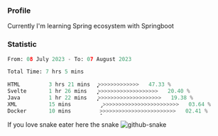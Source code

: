 ### Profile 

Currently I'm learning Spring ecosystem with Springboot

### Statistic
<!--START_SECTION:waka-->

```python
From: 08 July 2023 - To: 07 August 2023

Total Time: 7 hrs 5 mins

HTML         3 hrs 21 mins   ͎͎͎͎͎͎͎͎͎͎͎̞>>>>>>>>>>>>>   47.33 %
Svelte       1 hr 26 mins    ͎͎͎͎͎͙>>>>>>>>>>>>>>>>>>>   20.40 %
Java         1 hr 22 mins    ͎͎͎͎̞>>>>>>>>>>>>>>>>>>>>   19.38 %
XML          15 mins         ̡>>>>>>>>>>>>>>>>>>>>>>>>   03.64 %
Docker       10 mins         ̝>>>>>>>>>>>>>>>>>>>>>>>>   02.41 %
```

<!--END_SECTION:waka-->

If you love snake eater here the snake 
<picture>
  <source media="(prefers-color-scheme: dark)" srcset="https://github.com/pradana4648/pradana4648/blob/c0566a83ca6ea5f2e46bab00e717c4c82b4b5c4c/github-contribution-grid-snake-dark.svg" />
  <source media="(prefers-color-scheme: light)" srcset="https://github.com/pradana4648/pradana4648/blob/c0566a83ca6ea5f2e46bab00e717c4c82b4b5c4c/github-contribution-grid-snake.svg" />
  <img alt="github-snake" src="https://github.com/pradana4648/pradana4648/blob/c0566a83ca6ea5f2e46bab00e717c4c82b4b5c4c/github-contribution-grid-snake.svg" />
</picture>
